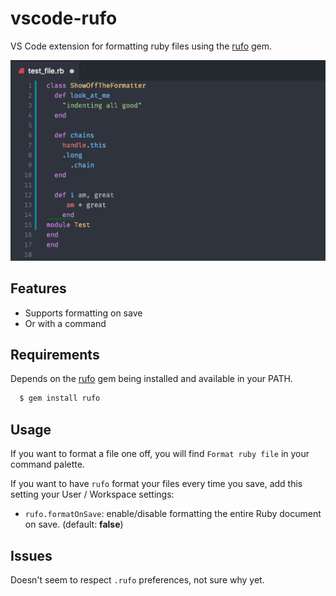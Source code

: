 # vscode-rufo

VS Code extension for formatting ruby files using the [rufo](https://github.com/ruby-formatter/rufo) gem.

![Example of format on save](./formatting-example.gif)

## Features

- Supports formatting on save
- Or with a command

## Requirements

Depends on the [rufo](https://github.com/ruby-formatter/rufo) gem being installed and available in your PATH.

```bash
  $ gem install rufo
```

## Usage

If you want to format a file one off, you will find `Format ruby file` in your command palette.

If you want to have `rufo` format your files every time you save, add this setting your User / Workspace settings:

* `rufo.formatOnSave`: enable/disable formatting the entire Ruby document on save. (default: **false**)


## Issues

Doesn't seem to respect `.rufo` preferences, not sure why yet.
